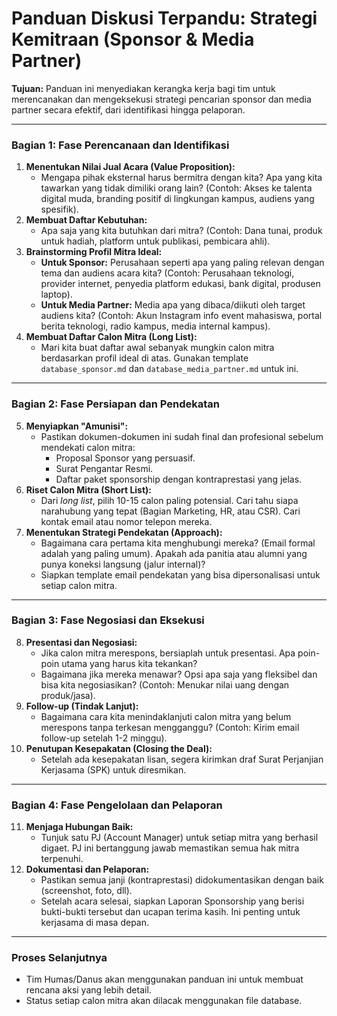 # Panduan Diskusi Terpandu: Strategi Kemitraan (Sponsor & Media Partner)

**Tujuan:** Panduan ini menyediakan kerangka kerja bagi tim untuk merencanakan dan mengeksekusi strategi pencarian sponsor dan media partner secara efektif, dari identifikasi hingga pelaporan.

---

### Bagian 1: Fase Perencanaan dan Identifikasi

1.  **Menentukan Nilai Jual Acara (Value Proposition):**
    *   Mengapa pihak eksternal harus bermitra dengan kita? Apa yang kita tawarkan yang tidak dimiliki orang lain? (Contoh: Akses ke talenta digital muda, branding positif di lingkungan kampus, audiens yang spesifik).
2.  **Membuat Daftar Kebutuhan:**
    *   Apa saja yang kita butuhkan dari mitra? (Contoh: Dana tunai, produk untuk hadiah, platform untuk publikasi, pembicara ahli).
3.  **Brainstorming Profil Mitra Ideal:**
    *   **Untuk Sponsor:** Perusahaan seperti apa yang paling relevan dengan tema dan audiens acara kita? (Contoh: Perusahaan teknologi, provider internet, penyedia platform edukasi, bank digital, produsen laptop).
    *   **Untuk Media Partner:** Media apa yang dibaca/diikuti oleh target audiens kita? (Contoh: Akun Instagram info event mahasiswa, portal berita teknologi, radio kampus, media internal kampus).
4.  **Membuat Daftar Calon Mitra (Long List):**
    *   Mari kita buat daftar awal sebanyak mungkin calon mitra berdasarkan profil ideal di atas. Gunakan template `database_sponsor.md` dan `database_media_partner.md` untuk ini.

---

### Bagian 2: Fase Persiapan dan Pendekatan

5.  **Menyiapkan "Amunisi":**
    *   Pastikan dokumen-dokumen ini sudah final dan profesional sebelum mendekati calon mitra:
        *   Proposal Sponsor yang persuasif.
        *   Surat Pengantar Resmi.
        *   Daftar paket sponsorship dengan kontraprestasi yang jelas.
6.  **Riset Calon Mitra (Short List):**
    *   Dari *long list*, pilih 10-15 calon paling potensial. Cari tahu siapa narahubung yang tepat (Bagian Marketing, HR, atau CSR). Cari kontak email atau nomor telepon mereka.
7.  **Menentukan Strategi Pendekatan (Approach):**
    *   Bagaimana cara pertama kita menghubungi mereka? (Email formal adalah yang paling umum). Apakah ada panitia atau alumni yang punya koneksi langsung (jalur internal)?
    *   Siapkan template email pendekatan yang bisa dipersonalisasi untuk setiap calon mitra.

---

### Bagian 3: Fase Negosiasi dan Eksekusi

8.  **Presentasi dan Negosiasi:**
    *   Jika calon mitra merespons, bersiaplah untuk presentasi. Apa poin-poin utama yang harus kita tekankan?
    *   Bagaimana jika mereka menawar? Opsi apa saja yang fleksibel dan bisa kita negosiasikan? (Contoh: Menukar nilai uang dengan produk/jasa).
9.  **Follow-up (Tindak Lanjut):**
    *   Bagaimana cara kita menindaklanjuti calon mitra yang belum merespons tanpa terkesan mengganggu? (Contoh: Kirim email follow-up setelah 1-2 minggu).
10. **Penutupan Kesepakatan (Closing the Deal):**
    *   Setelah ada kesepakatan lisan, segera kirimkan draf Surat Perjanjian Kerjasama (SPK) untuk diresmikan.

---

### Bagian 4: Fase Pengelolaan dan Pelaporan

11. **Menjaga Hubungan Baik:**
    *   Tunjuk satu PJ (Account Manager) untuk setiap mitra yang berhasil digaet. PJ ini bertanggung jawab memastikan semua hak mitra terpenuhi.
12. **Dokumentasi dan Pelaporan:**
    *   Pastikan semua janji (kontraprestasi) didokumentasikan dengan baik (screenshot, foto, dll).
    *   Setelah acara selesai, siapkan Laporan Sponsorship yang berisi bukti-bukti tersebut dan ucapan terima kasih. Ini penting untuk kerjasama di masa depan.

---

### Proses Selanjutnya

- Tim Humas/Danus akan menggunakan panduan ini untuk membuat rencana aksi yang lebih detail.
- Status setiap calon mitra akan dilacak menggunakan file database.
